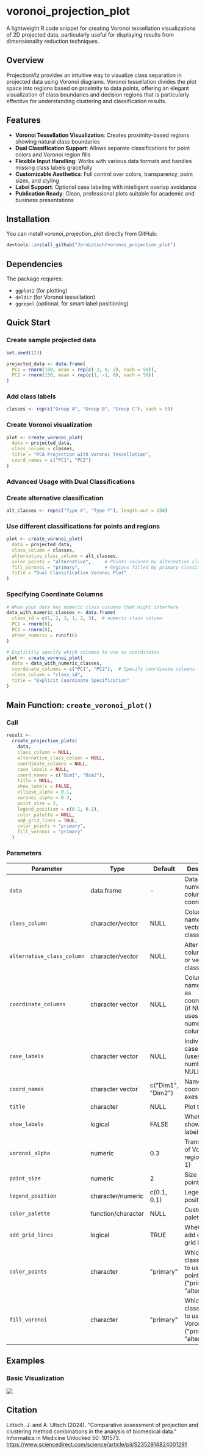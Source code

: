 # voronoi_projection_plot

A lightweight R code snippet for creating Voronoi tessellation visualizations of 2D projected data, particularly useful for displaying results from dimensionality reduction techniques.

## Overview

ProjectionViz provides an intuitive way to visualize class separation in projected data using Voronoi diagrams. Voronoi tessellation divides the plot space into regions based on proximity to data points, offering an elegant visualization of class boundaries and decision regions that is particularly effective for understanding clustering and classification results.

## Features

- **Voronoi Tessellation Visualization**: Creates proximity-based regions showing natural class boundaries
- **Dual Classification Support**: Allows separate classifications for point colors and Voronoi region fills
- **Flexible Input Handling**: Works with various data formats and handles missing class labels gracefully
- **Customizable Aesthetics**: Full control over colors, transparency, point sizes, and styling
- **Label Support**: Optional case labeling with intelligent overlap avoidance
- **Publication Ready**: Clean, professional plots suitable for academic and business presentations

## Installation

You can install voronoi_projection_plot directly from GitHub:
```r
devtools::install_github("JornLotsch/voronoi_projection_plot")
```
## Dependencies

The package requires:
- `ggplot2` (for plotting)
- `deldir` (for Voronoi tessellation)
- `ggrepel` (optional, for smart label positioning)

## Quick Start

### Create sample projected data
```r
set.seed(123)

projected_data <- data.frame(
  PC1 = rnorm(150, mean = rep(c(-2, 0, 2), each = 50)),
  PC2 = rnorm(150, mean = rep(c(1, -1, 0), each = 50))
)
```
### Add class labels
```r
classes <- rep(c("Group A", "Group B", "Group C"), each = 50)
```

### Create Voronoi visualization
```r
plot <- create_voronoi_plot(
  data = projected_data,
  class_column = classes,
  title = "PCA Projection with Voronoi Tessellation",
  coord_names = c("PC1", "PC2")
)
```
### Advanced Usage with Dual Classifications

### Create alternative classification
```r
alt_classes <- rep(c("Type X", "Type Y"), length.out = 150)
```
### Use different classifications for points and regions
```r
plot <- create_voronoi_plot(
  data = projected_data,
  class_column = classes,
  alternative_class_column = alt_classes,
  color_points = "alternative",     # Points colored by alternative classification
  fill_voronoi = "primary",         # Regions filled by primary classification
  title = "Dual Classification Voronoi Plot"
)
``` 

### Specifying Coordinate Columns

```r
# When your data has numeric class columns that might interfere
data_with_numeric_classes <- data.frame(
  class_id = c(1, 2, 3, 1, 2, 3),  # numeric class column
  PC1 = rnorm(6),
  PC2 = rnorm(6),
  other_numeric = runif(6)
)

# Explicitly specify which columns to use as coordinates
plot <- create_voronoi_plot(
  data = data_with_numeric_classes,
  coordinate_columns = c("PC1", "PC2"),  # Specify coordinate columns
  class_column = "class_id",
  title = "Explicit Coordinate Specification"
)
```


## Main Function: `create_voronoi_plot()`

### Call
```r
result <-
  create_projection_plots(
    data,
    class_column = NULL,
    alternative_class_column = NULL,
    coordinate_columns = NULL,
    case_labels = NULL,
    coord_names = c("Dim1", "Dim2"),
    title = NULL,
    show_labels = FALSE,
    ellipse_alpha = 0.1,
    voronoi_alpha = 0.3,
    point_size = 2,
    legend_position = c(0.1, 0.1),
    color_palette = NULL,
    add_grid_lines = TRUE,
    color_points = "primary",
    fill_voronoi = "primary"
  )
```

### Parameters

| Parameter | Type | Default | Description |
|-----------|------|---------|-------------|
| `data` | data.frame | - | Data with ≥2 numeric columns for coordinates |
| `class_column` | character/vector | NULL | Column name or vector of class labels |
| `alternative_class_column` | character/vector | NULL | Alternative column name or vector of class labels |
| `coordinate_columns` | character vector | NULL | Column names to use as coordinates (if NULL, uses first 2 numeric columns) |
| `case_labels` | character vector | NULL | Individual case labels (uses row numbers if NULL) |
| `coord_names` | character vector | c("Dim1", "Dim2") | Names for coordinate axes |
| `title` | character | NULL | Plot title |
| `show_labels` | logical | FALSE | Whether to show case labels |
| `voronoi_alpha` | numeric | 0.3 | Transparency of Voronoi regions (0-1) |
| `point_size` | numeric | 2 | Size of data points |
| `legend_position` | character/numeric | c(0.1, 0.1) | Legend position |
| `color_palette` | function/character | NULL | Custom color palette |
| `add_grid_lines` | logical | TRUE | Whether to add origin grid lines |
| `color_points` | character | "primary" | Which classification to use for point colors ("primary" or "alternative") |
| `fill_voronoi` | character | "primary" | Which classification to use for Voronoi fills ("primary" or "alternative") |


## Examples

### Basic Visualization
<img src="./example_plot.svg">

## Citation
Lötsch, J. and A. Ultsch (2024). "Comparative assessment of projection and clustering method combinations in the analysis of biomedical data." Informatics in Medicine Unlocked 50: 101573. 
https://www.sciencedirect.com/science/article/pii/S2352914824001291
